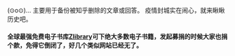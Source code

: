 (⊙o⊙)…
主要用于备份被知乎删除的文章或回答。
疫情封城实在闹心，就来瞅瞅历史吧。

#### 全球最强免费电子书库[Zlibrary](https://z-lib.org)可下绝大多数电子书籍，发起募捐的时候大家也捐个款，免得它倒闭了，好几个类似网站已经无了。
